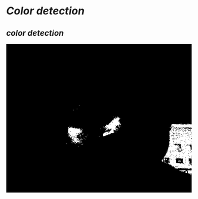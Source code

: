 # _Color detection_ <br>
## _color detection_<br>
![an image of project](https://github.com/ahmedasadmin/computerVsionProjects/blob/main/processColorsWithClasses/colorDetectoin.png)
